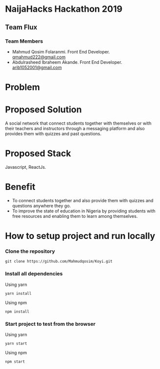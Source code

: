 # NaijaHacks Hackathon 2019

## Team Flux

### Team Members

- Mahmud Qosim Folaranmi. Front End Developer. qmahmud222@gmail.com
- Abdulrasheed Ibraheem Akande. Front End Developer. arib1052001@gmail.com

# Problem



# Proposed Solution

A social network that connect students together with themselves or with their teachers and instructors through a messaging platform and also provides them with quizzes and past questions.

# Proposed Stack

Javascript, ReactJs.

# Benefit

- To connect students together and also provide them with quizzes and questions anywhere they go.
- To improve the state of education in Nigeria by providing students with free resources and enabling them to learn among themselves.


# How to setup project and run locally

### Clone the repository 

```
git clone https://github.com/Mahmudqosim/Koyi.git
```

### Install all dependencies

Using yarn

```
yarn install
```

Using npm

```
npm install
```

### Start project to test from the browser

Using yarn

```
yarn start
```

Using npm

```
npm start
```            







